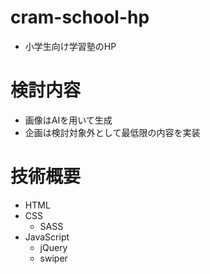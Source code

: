 # cram-school-hp
- 小学生向け学習塾のHP

# 検討内容
- 画像はAIを用いて生成
- 企画は検討対象外として最低限の内容を実装

# 技術概要
- HTML
- CSS
  - SASS
- JavaScript
  - jQuery
  - swiper